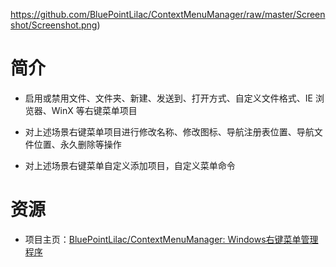 https://github.com/BluePointLilac/ContextMenuManager/raw/master/Screenshot/Screenshot.png)

# 简介

* 启用或禁用文件、文件夹、新建、发送到、打开方式、自定义文件格式、IE 浏览器、WinX 等右键菜单项目

* 对上述场景右键菜单项目进行修改名称、修改图标、导航注册表位置、导航文件位置、永久删除等操作

* 对上述场景右键菜单自定义添加项目，自定义菜单命令

# 资源

* 项目主页：[BluePointLilac/ContextMenuManager: Windows右键菜单管理程序](https://github.com/BluePointLilac/ContextMenuManager)
